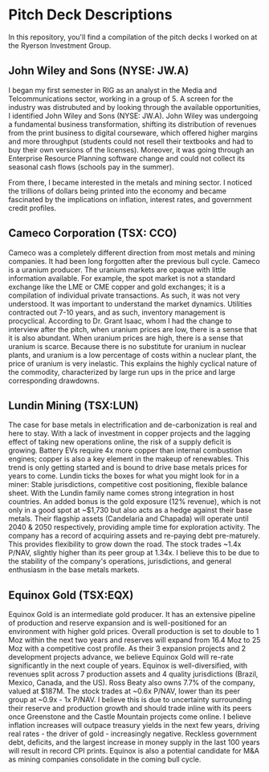 # Pitch Deck Descriptions

In this repository, you'll find a compilation of the pitch decks I worked on at the Ryerson Investment Group.

## John Wiley and Sons (NYSE: JW.A)
I began my first semester in RIG as an analyst in the Media and Telcommunications sector, working in a group of 5. A screen for the industry was distrubuted and by looking through the available opportunities, I identified John Wiley and Sons (NYSE: JW.A). John Wiley was undergoing a fundamental business transformation, shifting its distribution of revenues from the print business to digital courseware, which offered higher margins and more throughput (students could not resell their textbooks and had to buy their own versions of the licenses). Moreover, it was going through an Enterprise Resource Planning software change and could not collect its seasonal cash flows (schools pay in the summer).

From there, I became interested in the metals and mining sector. I noticed the trillions of dollars being printed into the economy and became fascinated by the implications on inflation, interest rates, and government credit profiles. 

## Cameco Corporation (TSX: CCO)
Cameco was a completely different direction from most metals and mining companies. It had been long forgotten after the previous bull cycle. Cameco is a uranium producer. The uranium markets are opaque with little information available. For example, the spot market is not a standard exchange like the LME or CME copper and gold exchanges; it is a compilation of individual private transactions. As such, it was not very understood. It was important to understand the market dynamics. Utilities contracted out 7-10 years, and as such, inventory management is procyclical. According to Dr. Grant Isaac, whom I had the change to interview after the pitch, when uranium prices are low, there is a sense that it is also abundant. When uranium prices are high, there is a sense that uranium is scarce. Because there is no substitute for uranium in nuclear plants, and uranium is a low percentage of costs within a nuclear plant, the price of uranium is very inelastic. This explains the highly cyclical nature of the commodity, characterized by large run ups in the price and large corresponding drawdowns. 

## Lundin Mining (TSX:LUN)
The case for base metals in electrification and de-carbonization is real and here to stay. With a lack of investment in copper projects and the lagging effect of taking new operations online, the risk of a supply deficit is growing. Battery EVs require 4x more copper than internal combustion engines; copper is also a key element in the makeup of renewables. This trend is only getting started and is bound to drive base metals prices for years to come. Lundin ticks the boxes for what you might look for in a miner: Stable jurisdictions, competitive cost positioning, flexible balance sheet. With the Lundin family name comes strong integration in host countries. An added bonus is the gold exposure (12% revenue), which is not only in a good spot at ~$1,730 but also acts as a hedge against their base metals. Their flagship assets (Candelaria and Chapada) will operate until 2040 & 2050 respectively, providing ample time for exploration activity. The company has a record of acquiring assets and re-paying debt pre-maturely. This provides flexibility to grow down the road. The stock trades ~1.4x P/NAV, slightly higher than its peer group at 1.34x. I believe this to be due to the stability of the company's operations, jurisdictions, and general enthusiasm in the base metals markets.

## Equinox Gold (TSX:EQX)
Equinox Gold is an intermediate gold producer. It has an extensive pipeline of production and reserve expansion and is well-positioned for an environment with higher gold prices. Overall production is set to double to 1 Moz within the next two years and reserves will expand from 16.4 Moz to 25 Moz with a competitive cost profile. As their 3 expansion projects and 2 development projects advance, we believe Equinox Gold will re-rate significantly in the next couple of years. Equinox is well-diversified, with revenues split across 7 production assets and 4 quality jurisdictions (Brazil, Mexico, Canada, and the US). Ross Beaty also owns 7.7% of the company, valued at $187M. The stock trades at ~0.6x P/NAV, lower than its peer group at ~0.9x - 1x P/NAV. I believe this is due to uncertainty surrounding their reserve and production growth and should trade inline with its peers once Greenstone and the Castle Mountain projects come online. I believe inflation increases will outpace treasury yields in the next few years, driving real rates - the driver of gold - increasingly negative. Reckless government debt, deficits, and the largest increase in money supply in the last 100 years will result in record CPI prints. Equinox is also a potential candidate for M&A as mining companies consolidate in the coming bull cycle.
